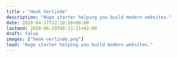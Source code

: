 ```yaml
---
title : "Henk Verlinde"
description: "Hugo starter helping you build modern websites."
date: 2020-04-17T12:18:10+00:00
lastmod: 2020-06-29T08:13:21+02:00
draft: false
images: ["henk-verlinde.png"]
lead: "Hugo starter helping you build modern websites."
---
```

